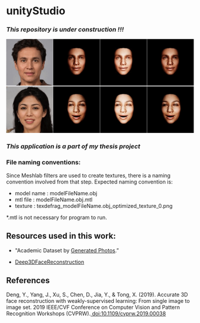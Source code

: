 # unityStudio

### ***This repository is under construction !!!***

<p align="center"> 
<img src="/images/samples.gif">
</p>



### ***This application is a part of my thesis project***

### File naming conventions:

Since Meshlab filters are used to create textures, there is a naming convention involved from that step.
Expected naming convention is:

- model name : modelFileName.obj
- mtl file   : modelFileName.obj.mtl
- texture    : texdefrag_modelFileName.obj_optimized_texture_0.png

*.mtl is not necessary for program to run. 



## Resources used in this work:

* "Academic Dataset by [Generated Photos](https://2e606b85-de83-415a-80eb-fd4ff6951e24.pipedrive.email/c/24m7392n47/0499788q94/z48ozwmvyq/0?redirectUrl=https%3A%2F%2Fgenerated.photos).”

* [Deep3DFaceReconstruction ](https://github.com/microsoft/Deep3DFaceReconstruction)


## References

Deng, Y., Yang, J., Xu, S., Chen, D., Jia, Y., &amp; Tong, X. (2019). Accurate 3D face reconstruction with weakly-supervised learning: From single image to image set. 2019 IEEE/CVF Conference on Computer Vision and Pattern Recognition Workshops (CVPRW).[ doi:10.1109/cvprw.2019.00038 ](https://ieeexplore.ieee.org/document/9025463) 


